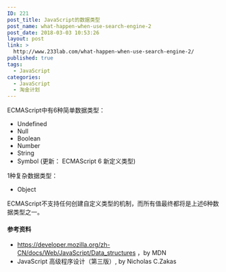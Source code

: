 ```yaml
---
ID: 221
post_title: JavaScript的数据类型
post_name: what-happen-when-use-search-engine-2
post_date: 2018-03-03 10:53:26
layout: post
link: >
  http://www.233lab.com/what-happen-when-use-search-engine-2/
published: true
tags:
  - JavaScript
categories:
  - JavaScript
  - 淘金计划
---
```

ECMAScript中有6种简单数据类型：

- Undefined
- Null
- Boolean
- Number
- String
-  Symbol (更新： ECMAScript 6 新定义类型)

1种复杂数据类型：

- Object

ECMAScript不支持任何创建自定义类型的机制，而所有值最终都将是上述6种数据类型之一。






#### 参考资料
- https://developer.mozilla.org/zh-CN/docs/Web/JavaScript/Data_structures      ，by MDN
- JavaScript 高级程序设计（第三版）, by Nicholas C.Zakas